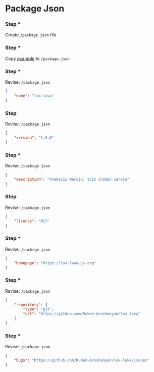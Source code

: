 # Package Json

[1]: example.json

### Step *

Create `/package.json` file

### Step *
Copy [example][1] to `/package.json`

### Step *

Revise: `/package.json`

```json
{
    "name": "lox-lava"
}
```

### Step

Revise: `/package.json`

```json
{
    "version": "1.0.0"
}
```

### Step *

Revise: `/package.json`

```json
{
    "description": "Psakecin Maroin, tvin choban Karoin"
}
```

### Step

Revise: `/package.json`

```json
{
    "license": "MIT"
}
```

### Step *

Revise: `/package.json`

```json
{
    "homepage": "https://lox-lava.js.org"
}
```

### Step *

Revise: `/package.json`

```json
{
    "repository": {
        "type": "git",
        "url": "https://github.com/Ruben-Arushanyan/lox-lava"
    }
}
```

### Step *

Revise: `/package.json`

```json
{
    "bugs": "https://github.com/Ruben-Arushanyan/lox-lava/issues"
}
```
